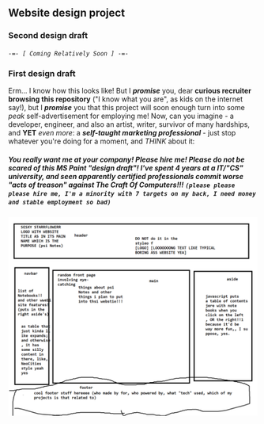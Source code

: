 ## Website design project

### Second design draft

*`-=- [ Coming Relatively Soon ] -=-`*

### First design draft

Erm... I know how this looks like! But I ***promise*** you, dear **curious recruiter browsing this repository** ("I know what you are", as kids on the internet say!), but I ***promise*** you that this project will soon enough turn into some *peak* self-advertisement for employing me! Now, can you imagine - a developer, engineer, and also an artist, writer, survivor of many hardships, and **YET** *even more*: a ***self-taught marketing professional*** - just stop whatever you're doing for a moment, and *THINK* about it:

##### You really want me at your company! Please hire me! Please do not be scared of this MS Paint "design draft"! I've spent 4 years at a IT/"CS" university, and seen apparently certified professionals commit worse "acts of treason" against *The Craft Of Computers!!!* `(please please please hire me, I'm a minority with 7 targets on my back, I need money and stable employment so bad)`

![A picture of my "design draft", drawn poorly in Microsoft Paint, with lots of chaotic annotations regarding what I want to put in the <header>, <nav>, <main>, <aside> and <footer> HTML tags in my website's index.html file.](design_draft_1.png)